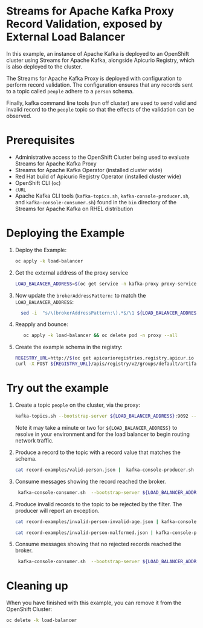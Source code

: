 # Streams for Apache Kafka Proxy Record Validation, exposed by External Load Balancer

In this example, an instance of Apache Kafka is deployed to an OpenShift cluster using Streams for Apache Kafka, alongside Apicurio Registry, which is also deployed to the cluster.

The Streams for Apache Kafka Proxy is deployed with configuration to perform record validation.  The configuration ensures that
any records sent to a topic called `people` adhere to a `person` schema.

Finally, kafka command line tools (run off cluster) are used to send valid and invalid record to the `people` topic
so that the effects of the validation can be observed.

# Prerequisites

* Administrative access to the OpenShift Cluster being used to evaluate Streams for Apache Kafka Proxy
* Streams for Apache Kafka Operator (installed cluster wide)
* Red Hat build of Apicurio Registry Operator (installed cluster wide)
* OpenShift CLI (`oc`)
* `cURL`
* Apache Kafka CLI tools (`kafka-topics.sh`, `kafka-console-producer.sh`, and `kafka-console-consumer.sh`) found in the `bin` directory of the Streams for Apache Kafka on RHEL distribution

# Deploying the Example

1. Deploy the Example:
   ```sh
   oc apply -k load-balancer
   ```
2. Get the external address of the proxy service
   ```sh
   LOAD_BALANCER_ADDRESS=$(oc get service -n kafka-proxy proxy-service --template='{{(index .status.loadBalancer.ingress 0).hostname}}')
   ```
3. Now update the `brokerAddressPattern:` to match the `LOAD_BALANCER_ADDRESS`:
   ```sh
     sed -i  "s/\(brokerAddressPattern:\).*$/\1 ${LOAD_BALANCER_ADDRESS}/" load-balancer/proxy/proxy-config.yaml
   ```
4. Reapply and bounce:
   ```sh
      oc apply -k load-balancer && oc delete pod -n proxy --all
   ```

5. Create the example schema in the registry:

   ```sh
   REGISTRY_URL=http://$(oc get apicurioregistries.registry.apicur.io -n schema-registry registry --template='{{.status.info.host}}')
   curl -X POST ${REGISTRY_URL}/apis/registry/v2/groups/default/artifacts -H "Content-Type: application/json; artifactType=JSON" -H "X-Registry-ArtifactId: Person" --data @schemas/person.schema.json
   ```

# Try out the example

1. Create a topic `people` on the cluster, via the proxy:
   ```sh
   kafka-topics.sh --bootstrap-server ${LOAD_BALANCER_ADDRESS}:9092 --create -topic people
   ```
   Note it may take a minute or two for `${LOAD_BALANCER_ADDRESS}` to resolve in your environment and for the load balancer to begin routing
   network traffic.

2. Produce a record to the topic with a record value that matches the schema.
   ```sh
   cat record-examples/valid-person.json |  kafka-console-producer.sh --bootstrap-server ${LOAD_BALANCER_ADDRESS}:9092 --topic people --sync
   ```
3. Consume messages showing the record reached the broker.
   ```sh
    kafka-console-consumer.sh  --bootstrap-server ${LOAD_BALANCER_ADDRESS}:9092 --topic people --from-beginning --timeout-ms 10000
   ```   
4. Produce invalid records to the topic to be rejected by the filter.  The producer will report an exception.
   ```sh
   cat record-examples/invalid-person-invalid-age.json | kafka-console-producer.sh --bootstrap-server ${LOAD_BALANCER_ADDRESS}:9092 --topic people --sync
   ```

   ```sh
   cat record-examples/invalid-person-malformed.json | kafka-console-producer.sh --bootstrap-server ${LOAD_BALANCER_ADDRESS}:9092 --topic people --sync
   ```

5. Consume messages showing that no rejected records reached the broker.
   ```sh
    kafka-console-consumer.sh  --bootstrap-server ${LOAD_BALANCER_ADDRESS}:9092 --topic people --from-beginning --timeout-ms 10000
   ```   

# Cleaning up

When you have finished with this example, you can remove it from the OpenShift Cluster:

```sh
oc delete -k load-balancer
```

